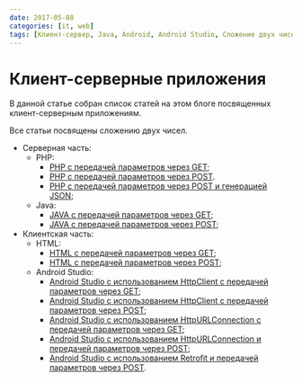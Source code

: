 ```yaml
---
date: 2017-05-08
categories: [it, web]
tags: [Клиент-сервер, Java, Android, Android Studio, Сложение двух чисел, JSON, HTML, PHP]
---
```


# Клиент-серверные приложения

В данной статье собран список статей на этом блоге посвященных клиент-серверным приложениям.

Все статьи посвящены сложению двух чисел.

- Серверная часть:
  - PHP:
    - [PHP с передачей параметров через GET](https://github.com/Harrix/harrix.dev-blog-2017/blob/main/add-2-num-php-get/add-2-num-php-get.md);
    - [PHP с передачей параметров через POST](https://github.com/Harrix/harrix.dev-blog-2017/blob/main/add-2-num-php-post/add-2-num-php-post.md).
    - [PHP с передачей параметров через POST и генерацией JSON](https://github.com/Harrix/harrix.dev-blog-2017/blob/main/add-2-num-php-post-json/add-2-num-php-post-json.md);
  - Java:
    - [JAVA с передачей параметров через GET](https://github.com/Harrix/harrix.dev-blog-2017/blob/main/add-2-num-php-post-json/add-2-num-php-post-json.md);
    - [JAVA с передачей параметров через POST](https://github.com/Harrix/harrix.dev-blog-2017/blob/main/add-2-num-java-post/add-2-num-java-post.md);
- Клиентская часть:
  - HTML:
    - [HTML с передачей параметров через GET](https://github.com/Harrix/harrix.dev-blog-2017/blob/main/add-2-num-html-get/add-2-num-html-get.md);
    - [HTML с передачей параметров через POST](https://github.com/Harrix/harrix.dev-blog-2017/blob/main/add-2-num-html-post/add-2-num-html-post.md);
  - Android Studio:
    - [Android Studio с использованием HttpClient с передачей параметров через GET](https://github.com/Harrix/harrix.dev-blog-2017/blob/main/add-2-num-apache-http/add-2-num-apache-http.md);
    - [Android Studio с использованием HttpClient с передачей параметров через POST](https://github.com/Harrix/harrix.dev-blog-2017/blob/main/add-2-num-apache-http-post/add-2-num-apache-http-post.md);
    - [Android Studio с использованием HttpURLConnection с передачей параметров через GET](https://github.com/Harrix/harrix.dev-blog-2017/blob/main/add-2-num-http-url-connection/add-2-num-http-url-connection.md);
    - [Android Studio с использованием HttpURLConnection и передачей параметров через POST](https://github.com/Harrix/harrix.dev-blog-2017/blob/main/add-2-num-http-url-connection-post/add-2-num-http-url-connection-post.md);
    - [Android Studio с использованием Retrofit и передачей параметров через POST](https://github.com/Harrix/harrix.dev-blog-2017/blob/main/add-2-num-http-retrofit-post-json/add-2-num-http-retrofit-post-json.md).
